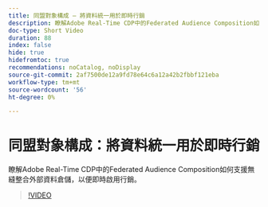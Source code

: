 ```yaml
---
title: 同盟對象構成 — 將資料統一用於即時行銷
description: 瞭解Adobe Real-Time CDP中的Federated Audience Composition如何支援無縫整合外部資料倉儲，以便即時啟用行銷。
doc-type: Short Video
duration: 88
index: false
hide: true
hidefromtoc: true
recommendations: noCatalog, noDisplay
source-git-commit: 2af7500de12a9fd78e64c6a12a42b2fbbf121eba
workflow-type: tm+mt
source-wordcount: '56'
ht-degree: 0%

---
```



# 同盟對象構成：將資料統一用於即時行銷

瞭解Adobe Real-Time CDP中的Federated Audience Composition如何支援無縫整合外部資料倉儲，以便即時啟用行銷。

<!-- 62_S508_3442517_87_federated-audience-composition-unifying-data-for-realtime-marketing -->
>[!VIDEO](https://video.tv.adobe.com/v/3458196/?learn=on&enablevpops=true)
